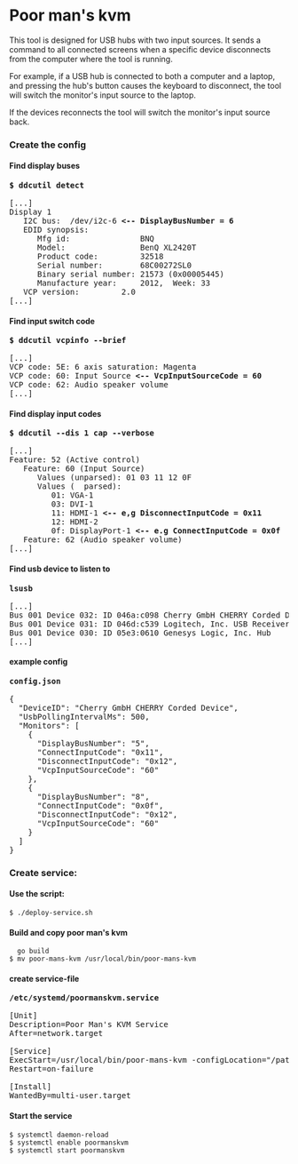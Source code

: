# Poor man's kvm

This tool is designed for USB hubs with two input sources. It sends a command to all connected screens when a specific device disconnects from the computer where the tool is running.

For example, if a USB hub is connected to both a computer and a laptop, and pressing the hub's button causes the keyboard to disconnect, the tool will switch the monitor's input source to the laptop.

If the devices reconnects the tool will switch the monitor's input source back.

### Create the config
#### Find display buses
<pre>
<b>$ ddcutil detect</b>

[...]
Display 1
   I2C bus:  /dev/i2c-6 <b><-- DisplayBusNumber = 6</b>
   EDID synopsis:
      Mfg id:               BNQ
      Model:                BenQ XL2420T
      Product code:         32518
      Serial number:        68C00272SL0
      Binary serial number: 21573 (0x00005445)
      Manufacture year:     2012,  Week: 33
   VCP version:         2.0
[...]
</pre>

#### Find input switch code
<pre>
<b>$ ddcutil vcpinfo --brief</b>

[...]
VCP code: 5E: 6 axis saturation: Magenta
VCP code: 60: Input Source <b><-- VcpInputSourceCode = 60</b>
VCP code: 62: Audio speaker volume
[...]
</pre>

#### Find display input codes
<pre>
<b>$ ddcutil --dis 1 cap --verbose</b>

[...]
Feature: 52 (Active control)
   Feature: 60 (Input Source)
      Values (unparsed): 01 03 11 12 0F
      Values (  parsed):
         01: VGA-1 
         03: DVI-1
         11: HDMI-1 <b><-- e,g DisconnectInputCode = 0x11</b>
         12: HDMI-2
         0f: DisplayPort-1 <b><-- e.g ConnectInputCode = 0x0f</b>
   Feature: 62 (Audio speaker volume)
[...]
</pre>

#### Find usb device to listen to
<pre>
<b>lsusb</b>

[...]
Bus 001 Device 032: ID 046a:c098 Cherry GmbH CHERRY Corded Device <b><-- DeviceID which connects and disconnects</b>
Bus 001 Device 031: ID 046d:c539 Logitech, Inc. USB Receiver 
Bus 001 Device 030: ID 05e3:0610 Genesys Logic, Inc. Hub
[...]
</pre>

#### example config
<pre>
<b>config.json</b>

{
  "DeviceID": "Cherry GmbH CHERRY Corded Device",
  "UsbPollingIntervalMs": 500,
  "Monitors": [
    {
      "DisplayBusNumber": "5",
      "ConnectInputCode": "0x11",
      "DisconnectInputCode": "0x12",
      "VcpInputSourceCode": "60"
    },
    {
      "DisplayBusNumber": "8",
      "ConnectInputCode": "0x0f",
      "DisconnectInputCode": "0x12",
      "VcpInputSourceCode": "60"
    }
  ]
}
</pre>

### Create service: 
#### Use the script:
```
$ ./deploy-service.sh
```

#### Build and copy poor man's kvm
```
  go build
$ mv poor-mans-kvm /usr/local/bin/poor-mans-kvm
```

#### create service-file

<pre>
<b>/etc/systemd/poormanskvm.service</b>

[Unit]
Description=Poor Man's KVM Service
After=network.target

[Service]
ExecStart=/usr/local/bin/poor-mans-kvm -configLocation="/path/to/config.json"
Restart=on-failure

[Install]
WantedBy=multi-user.target
</pre>

#### Start the service
```
$ systemctl daemon-reload
$ systemctl enable poormanskvm
$ systemctl start poormanskvm
```